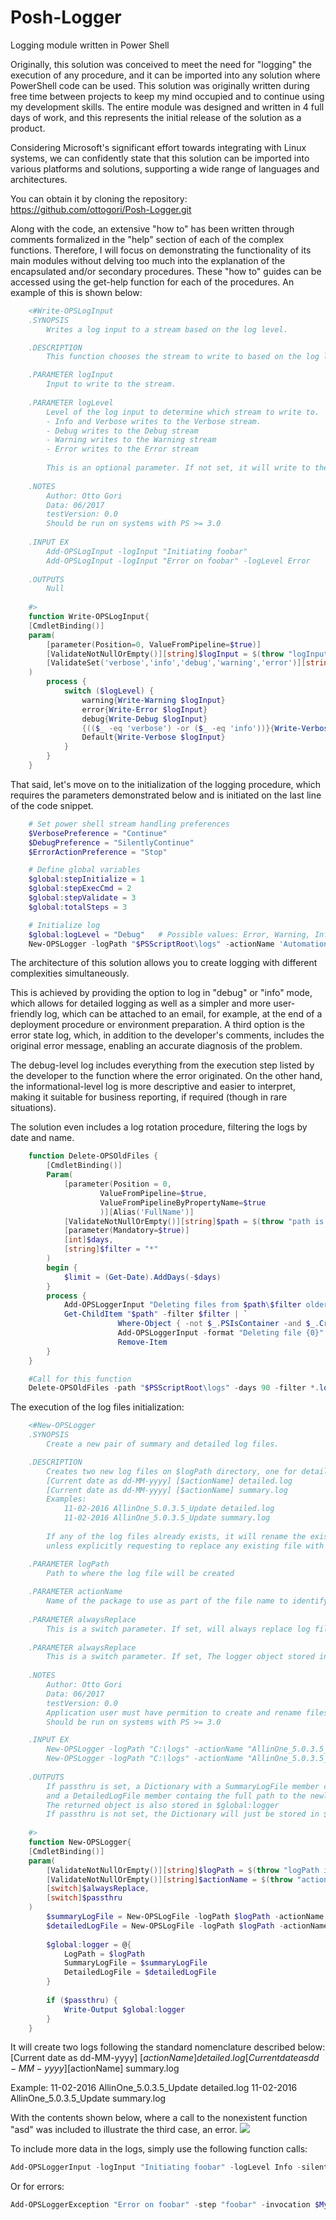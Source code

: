 # Posh-Logger
Logging module written in Power Shell

Originally, this solution was conceived to meet the need for "logging" the execution of any procedure, and it can be imported into any solution where PowerShell code can be used. This solution was originally written during free time between projects to keep my mind occupied and to continue using my development skills. The entire module was designed and written in 4 full days of work, and this represents the initial release of the solution as a product.

Considering Microsoft's significant effort towards integrating with Linux systems, we can confidently state that this solution can be imported into various platforms and solutions, supporting a wide range of languages and architectures.

You can obtain it by cloning the repository: https://github.com/ottogori/Posh-Logger.git

Along with the code, an extensive "how to" has been written through comments formalized in the "help" section of each of the complex functions. Therefore, I will focus on demonstrating the functionality of its main modules without delving too much into the explanation of the encapsulated and/or secondary procedures. These "how to" guides can be accessed using the get-help function for each of the procedures. An example of this is shown below: 

~~~powershell
    <#Write-OPSLogInput
    .SYNOPSIS
        Writes a log input to a stream based on the log level.

    .DESCRIPTION
        This function chooses the stream to write to based on the log level parameter and writes the input to the chosen stream.

    .PARAMETER logInput
        Input to write to the stream.
        
    .PARAMETER logLevel
        Level of the log input to determine which stream to write to.
        - Info and Verbose writes to the Verbose stream.
        - Debug writes to the Debug stream
        - Warning writes to the Warning stream
        - Error writes to the Error stream
        
        This is an optional parameter. If not set, it will write to the verbose stream.
        
    .NOTES
        Author: Otto Gori
        Data: 06/2017
        testVersion: 0.0
        Should be run on systems with PS >= 3.0
        
    .INPUT EX
        Add-OPSLogInput -logInput "Initiating foobar"
        Add-OPSLogInput -logInput "Error on foobar" -logLevel Error
        
    .OUTPUTS
        Null
        
    #>
    function Write-OPSLogInput{
    [CmdletBinding()]
    param(
        [parameter(Position=0, ValueFromPipeline=$true)]
        [ValidateNotNullOrEmpty()][string]$logInput = $(throw "logInput is mandatory and was not set."),
        [ValidateSet('verbose','info','debug','warning','error')][string]$logLevel = "verbose"
    )
        process {
            switch ($logLevel) {
                warning{Write-Warning $logInput}
                error{Write-Error $logInput}
                debug{Write-Debug $logInput}
                {(($_ -eq 'verbose') -or ($_ -eq 'info'))}{Write-Verbose $logInput}
                Default{Write-Verbose $logInput}
            }
        }
    }
~~~

That said, let's move on to the initialization of the logging procedure, which requires the parameters demonstrated below and is initiated on the last line of the code snippet.

~~~powershell
    # Set power shell stream handling preferences
    $VerbosePreference = "Continue"
    $DebugPreference = "SilentlyContinue"
    $ErrorActionPreference = "Stop"

    # Define global variables
    $global:stepInitialize = 1
    $global:stepExecCmd = 2
    $global:stepValidate = 3
    $global:totalSteps = 3

    # Initialize log
    $global:logLevel = "Debug"   # Possible values: Error, Warning, Info and Debug
    New-OPSLogger -logPath "$PSScriptRoot\logs" -actionName 'Automation' | Out-Null
~~~

The architecture of this solution allows you to create logging with different complexities simultaneously.

This is achieved by providing the option to log in "debug" or "info" mode, which allows for detailed logging as well as a simpler and more user-friendly log, which can be attached to an email, for example, at the end of a deployment procedure or environment preparation. A third option is the error state log, which, in addition to the developer's comments, includes the original error message, enabling an accurate diagnosis of the problem.

The debug-level log includes everything from the execution step listed by the developer to the function where the error originated. On the other hand, the informational-level log is more descriptive and easier to interpret, making it suitable for business reporting, if required (though in rare situations).

The solution even includes a log rotation procedure, filtering the logs by date and name.

~~~powershell
    function Delete-OPSOldFiles {
        [CmdletBinding()]
        Param(
            [parameter(Position = 0,
                    ValueFromPipeline=$true,
                    ValueFromPipelineByPropertyName=$true
                    )][Alias('FullName')]
            [ValidateNotNullOrEmpty()][string]$path = $(throw "path is mandatory and was not set."),
            [parameter(Mandatory=$true)]
            [int]$days,
            [string]$filter = "*"
        )
        begin {
            $limit = (Get-Date).AddDays(-$days)
        }
        process {
            Add-OPSLoggerInput "Deleting files from $path\$filter older then $limit ($days)..." -logLevel Info -invocation $MyInvocation
            Get-ChildItem "$path" -filter $filter | `
                        Where-Object { -not $_.PSIsContainer -and $_.CreationTime -lt $limit } | `
                        Add-OPSLoggerInput -format "Deleting file {0}" -logLevel Debug -invocation $MyInvocation -passthru | `
                        Remove-Item
        }
    }

    #Call for this function
    Delete-OPSOldFiles -path "$PSScriptRoot\logs" -days 90 -filter *.log -ErrorAction $DebugPreference
~~~

The execution of the log files initialization:

~~~powershell
    <#New-OPSLogger
    .SYNOPSIS
        Create a new pair of summary and detailed log files.

    .DESCRIPTION
        Creates two new log files on $logPath directory, one for detailed log and one for summary log, following the naming convention below.
        [Current date as dd-MM-yyyy] [$actionName] detailed.log
        [Current date as dd-MM-yyyy] [$actionName] summary.log
        Examples:
            11-02-2016 AllinOne_5.0.3.5_Update detailed.log
            11-02-2016 AllinOne_5.0.3.5_Update summary.log
        
        If any of the log files already exists, it will rename the existing file with a number version at the end
        unless explicitly requesting to replace any existing file with the alwaysReplace parameter.

    .PARAMETER logPath
        Path to where the log file will be created
        
    .PARAMETER actionName
        Name of the package to use as part of the file name to identify which package processing created the log file
        
    .PARAMETER alwaysReplace
        This is a switch parameter. If set, will always replace log file if one exists with the same name.
        
    .PARAMETER alwaysReplace
        This is a switch parameter. If set, The logger object stored in $global:logger will be returned.
        
    .NOTES
        Author: Otto Gori
        Data: 06/2017
        testVersion: 0.0
        Application user must have permition to create and rename files on the directory specified by $logPath parameter
        Should be run on systems with PS >= 3.0

    .INPUT EX
        New-OPSLogger -logPath "C:\logs" -actionName "AllinOne_5.0.3.5_Update"
        New-OPSLogger -logPath "C:\logs" -actionName "AllinOne_5.0.3.5_Update" -alwaysReplace
        
    .OUTPUTS
        If passthru is set, a Dictionary with a SummaryLogFile member containg the log path, the full path to the newly created summary log file
        and a DetailedLogFile member containg the full path to the newly created detailed log file will be returned.
        The returned object is also stored in $global:logger
        If passthru is not set, the Dictionary will just be stored in $global:logger and not be returned.
        
    #>
    function New-OPSLogger{
    [CmdletBinding()]
    param(
        [ValidateNotNullOrEmpty()][string]$logPath = $(throw "logPath is mandatory and was not set."),
        [ValidateNotNullOrEmpty()][string]$actionName = $(throw "actionName is mandatory and was not set."),
        [switch]$alwaysReplace,
        [switch]$passthru
    )
        $summaryLogFile = New-OPSLogFile -logPath $logPath -actionName $actionName -logType summarized -alwaysReplace:$alwaysReplace
        $detailedLogFile = New-OPSLogFile -logPath $logPath -actionName $actionName -logType detailed -alwaysReplace:$alwaysReplace
        
        $global:logger = @{
            LogPath = $logPath
            SummaryLogFile = $summaryLogFile
            DetailedLogFile = $detailedLogFile
        }
        
        if ($passthru) {
            Write-Output $global:logger
        }
    }
~~~ 

It will create two logs following the standard nomenclature described below:
[Current date as dd-MM-yyyy] [$actionName] detailed.log
[Current date as dd-MM-yyyy] [$actionName] summary.log

Example:
11-02-2016 AllinOne_5.0.3.5_Update detailed.log
11-02-2016 AllinOne_5.0.3.5_Update summary.log

With the contents shown below, where a call to the nonexistent function "asd" was included to illustrate the third case, an error.
![](./img/log.png)

To include more data in the logs, simply use the following function calls: 
~~~powershell
Add-OPSLoggerInput -logInput "Initiating foobar" -logLevel Info -silent -invocation $MyInvocation
~~~

Or for errors:
~~~powershell
Add-OPSLoggerException "Error on foobar" -step "foobar" -invocation $MyInvocation
~~~
